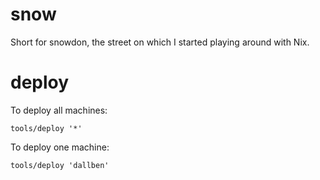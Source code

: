 # snow

Short for snowdon, the street on which I started playing around with Nix.

# deploy

To deploy all machines:

    tools/deploy '*'

To deploy one machine:

    tools/deploy 'dallben'
